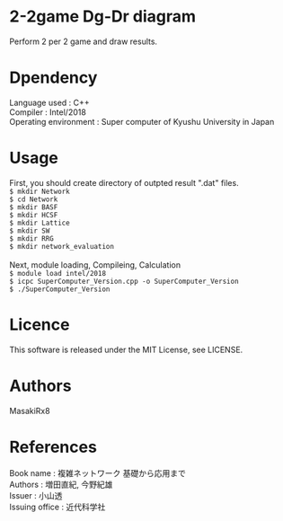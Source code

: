 # 2-2game Dg-Dr diagram
Perform 2 per 2 game and draw results.
# Dpendency
Language used : C++<br>
Compiler : Intel/2018<br>
Operating environment :  Super computer of Kyushu University in Japan
# Usage
First, you should create directory of outpted result ".dat" files.<br>
`$ mkdir Network`<br>
`$ cd Network`<br>
`$ mkdir BASF`<br>
`$ mkdir HCSF`<br>
`$ mkdir Lattice`<br>
`$ mkdir SW`<br>
`$ mkdir RRG`<br>
`$ mkdir network_evaluation`<br><br>
Next, module loading, Compileing, Calculation<br>
`$ module load intel/2018`<br>
`$ icpc SuperComputer_Version.cpp -o SuperComputer_Version`<br>
`$ ./SuperComputer_Version`<br>
# Licence
This software is released under the MIT License, see LICENSE.
# Authors
MasakiRx8
# References
Book name : 複雑ネットワーク 基礎から応用まで<br>
Authors : 増田直紀, 今野紀雄<br>
Issuer : 小山透<br>
Issuing office : 近代科学社
